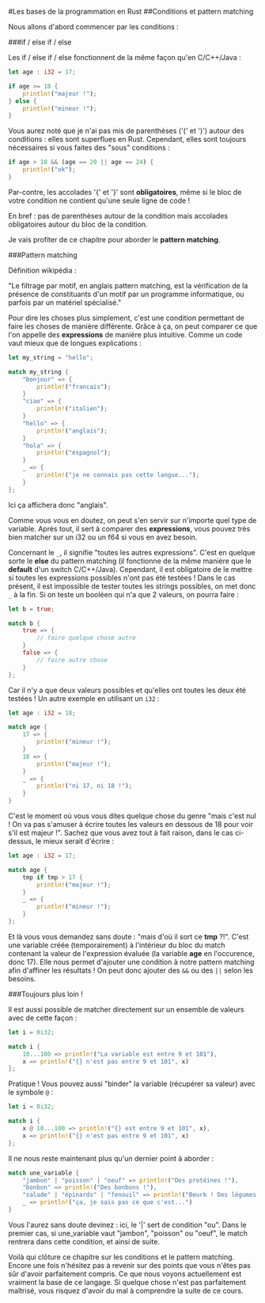 #Les bases de la programmation en Rust
##Conditions et pattern matching

Nous allons d'abord commencer par les conditions :

###if / else if / else

Les if / else if / else fonctionnent de la même façon qu'en C/C++/Java :

```Rust
let age : i32 = 17;

if age >= 18 {
    println!("majeur !");
} else {
    println!("mineur !");
}
```

Vous aurez noté que je n'ai pas mis de parenthèses ('(' et ')') autour des conditions : elles sont superflues en Rust. Cependant, elles sont toujours nécessaires si vous faites des "sous" conditions :

```Rust
if age > 18 && (age == 20 || age == 24) {
    println!("ok");
}
```

Par-contre, les accolades '{' et '}' sont __obligatoires__, même si le bloc de votre condition ne contient qu'une seule ligne de code !

En bref : pas de parenthèses autour de la condition mais accolades obligatoires autour du bloc de la condition.

Je vais profiter de ce chapitre pour aborder le __pattern matching__.

###Pattern matching

Définition wikipédia :

"Le filtrage par motif, en anglais pattern matching, est la vérification de la présence de constituants d'un motif par un programme informatique, ou parfois par un matériel spécialisé."

Pour dire les choses plus simplement, c'est une condition permettant de faire les choses de manière différente. Grâce à ça, on peut comparer ce que l'on appelle des __expressions__ de manière plus intuitive. Comme un code vaut mieux que de longues explications :

```Rust
let my_string = "hello";

match my_string {
    "bonjour" => {
        println!("francais");
    }
    "ciao" => {
        println!("italien");
    }
    "hello" => {
        println!("anglais");
    }
    "hola" => {
        println!("espagnol");
    }
    _ => {
        println!("je ne connais pas cette langue...");
    }
};
```

Ici ça affichera donc "anglais".

Comme vous vous en doutez, on peut s'en servir sur n'importe quel type de variable. Après tout, il sert à comparer des __expressions__, vous pouvez très bien matcher sur un i32 ou un f64 si vous en avez besoin.

Concernant le ``_``, il signifie "toutes les autres expressions". C'est en quelque sorte le __else__ du pattern matching (il fonctionne de la même manière que le __default__ d'un switch C/C++/Java). Cependant, il est obligatoire de le mettre si toutes les expressions possibles n'ont pas été testées ! Dans le cas présent, il est impossible de tester toutes les strings possibles, on met donc ``_`` à la fin. Si on teste un booléen qui n'a que 2 valeurs, on pourra faire :

```Rust
let b = true;

match b {
    true => {
        // faire quelque chose autre
    }
    false => {
        // faire autre chose
    }
};
```

Car il n'y a que deux valeurs possibles et qu'elles ont toutes les deux été testées ! Un autre exemple en utilisant un `i32` :

```Rust
let age : i32 = 18;

match age {
    17 => {
        println!("mineur !");
    }
    18 => {
        println!("majeur !");
    }
    _ => {
        println!("ni 17, ni 18 !");
    }
}
```

C'est le moment où vous vous dites quelque chose du genre "mais c'est nul ! On va pas s'amuser à écrire toutes les valeurs en dessous de 18 pour voir s'il est majeur !". Sachez que vous avez tout à fait raison, dans le cas ci-dessus, le mieux serait d'écrire :

```Rust
let age : i32 = 17;

match age {
    tmp if tmp > 17 {
        println!("majeur !");
    }
    _ => {
        println!("mineur !");
    }
};
```

Et là vous vous demandez sans doute : "mais d'où il sort ce __tmp__ ?!". C'est une variable créée (temporairement) à l'intérieur du bloc du match contenant la valeur de l'expression évaluée (la variable __age__ en l'occurence, donc 17). Elle nous permet d'ajouter une condition à notre pattern matching afin d'affiner les résultats ! On peut donc ajouter des `&&` ou des `||` selon les besoins.

###Toujours plus loin !

Il est aussi possible de matcher directement sur un ensemble de valeurs avec de cette façon :

```Rust
let i = 0i32;

match i {
    10...100 => println!("La variable est entre 9 et 101"),
    x => println!("{} n'est pas entre 9 et 101", x)
};
```

Pratique ! Vous pouvez aussi "binder" la variable (récupérer sa valeur) avec le symbole `@` :

```Rust
let i = 0i32;

match i {
    x @ 10...100 => println!("{} est entre 9 et 101", x),
    x => println!("{} n'est pas entre 9 et 101", x)
};
```

Il ne nous reste maintenant plus qu'un dernier point à aborder :

```Rust
match une_variable {
    "jambon" | "poisson" | "oeuf" => println!("Des protéines !"),
    "bonbon" => println!("Des bonbons !"),
    "salade" | "épinards" | "fenouil" => println!("Beurk ! Des légumes !"),
    _ => println!("ça, je sais pas ce que c'est...")
}
```

Vous l'aurez sans doute devinez : ici, le '|' sert de condition "ou". Dans le premier cas, si une_variable vaut "jambon", "poisson" ou "oeuf", le match rentrera dans cette condition, et ainsi de suite.

Voilà qui clôture ce chapitre sur les conditions et le pattern matching. Encore une fois n'hésitez pas à revenir sur des points que vous n'êtes pas sûr d'avoir parfaitement compris. Ce que nous voyons actuellement est vraiment la base de ce langage. Si quelque chose n'est pas parfaitement maîtrisé, vous risquez d'avoir du mal à comprendre la suite de ce cours.
